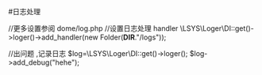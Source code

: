 #日志处理


//更多设置参阅 dome/log.php
//设置日志处理 handler
\LSYS\Loger\DI::get()->loger()->add_handler(new Folder(__DIR__."/logs"));

//出问题 ,记录日志
$log=\LSYS\Loger\DI::get()->loger();
$log->add_debug("hehe");